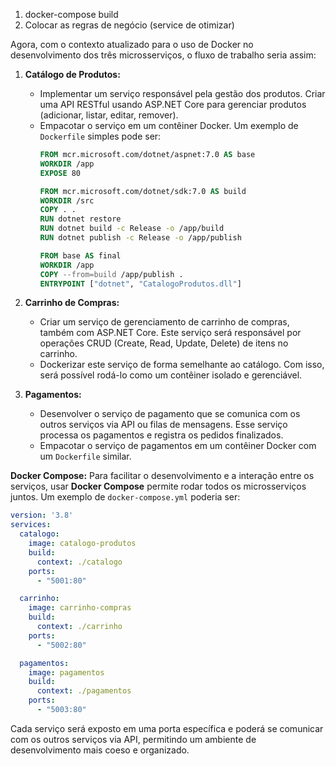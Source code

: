 








1) docker-compose build
2) Colocar as regras de negócio (service de otimizar)





Agora, com o contexto atualizado para o uso de Docker no desenvolvimento dos três microsserviços, o fluxo de trabalho seria assim:

1. **Catálogo de Produtos:**
   - Implementar um serviço responsável pela gestão dos produtos. Criar uma API RESTful usando ASP.NET Core para gerenciar produtos (adicionar, listar, editar, remover).
   - Empacotar o serviço em um contêiner Docker. Um exemplo de `Dockerfile` simples pode ser:
     ```dockerfile
     FROM mcr.microsoft.com/dotnet/aspnet:7.0 AS base
     WORKDIR /app
     EXPOSE 80

     FROM mcr.microsoft.com/dotnet/sdk:7.0 AS build
     WORKDIR /src
     COPY . .
     RUN dotnet restore
     RUN dotnet build -c Release -o /app/build
     RUN dotnet publish -c Release -o /app/publish

     FROM base AS final
     WORKDIR /app
     COPY --from=build /app/publish .
     ENTRYPOINT ["dotnet", "CatalogoProdutos.dll"]
     ```

2. **Carrinho de Compras:**
   - Criar um serviço de gerenciamento de carrinho de compras, também com ASP.NET Core. Este serviço será responsável por operações CRUD (Create, Read, Update, Delete) de itens no carrinho.
   - Dockerizar este serviço de forma semelhante ao catálogo. Com isso, será possível rodá-lo como um contêiner isolado e gerenciável.
   
3. **Pagamentos:**
   - Desenvolver o serviço de pagamento que se comunica com os outros serviços via API ou filas de mensagens. Esse serviço processa os pagamentos e registra os pedidos finalizados.
   - Empacotar o serviço de pagamentos em um contêiner Docker com um `Dockerfile` similar.

**Docker Compose:**
Para facilitar o desenvolvimento e a interação entre os serviços, usar **Docker Compose** permite rodar todos os microsserviços juntos. Um exemplo de `docker-compose.yml` poderia ser:
```yaml
version: '3.8'
services:
  catalogo:
    image: catalogo-produtos
    build:
      context: ./catalogo
    ports:
      - "5001:80"

  carrinho:
    image: carrinho-compras
    build:
      context: ./carrinho
    ports:
      - "5002:80"

  pagamentos:
    image: pagamentos
    build:
      context: ./pagamentos
    ports:
      - "5003:80"
```

Cada serviço será exposto em uma porta específica e poderá se comunicar com os outros serviços via API, permitindo um ambiente de desenvolvimento mais coeso e organizado.